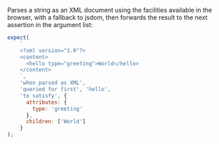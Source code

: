 Parses a string as an XML document using the facilities available in the browser, with a fallback to jsdom, then forwards the result to the next assertion in the argument list:

```js
expect(
    `
    <?xml version="1.0"?>
    <content>
      <hello type="greeting">World</hello>
    </content>
    `,
    'when parsed as XML',
    'queried for first', 'hello',
    'to satisfy', {
      attributes: {
        type: 'greeting'
      },
      children: ['World']
    }
);
```
